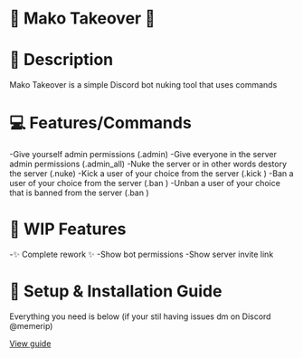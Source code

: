 # 🦈 Mako Takeover 🦈

# 📰 Description
<P>Mako Takeover is a simple Discord bot nuking tool that uses commands</P>

# 💻 Features/Commands
-Give yourself admin permissions (.admin)
-Give everyone in the server admin permissions (.admin_all)
-Nuke the server or in other words destory the server (.nuke)
-Kick a user of your choice from the server (.kick <user>)
-Ban a user of your choice from the server (.ban <user>)
-Unban a user of your choice that is banned from the server (.ban <user>)

# 🔧 WIP Features
-✨ Complete rework ✨
-Show bot permissions
-Show server invite link

# 📝 Setup & Installation Guide
<p>Everything you need is below (if your stil having issues dm on Discord @memerip)</p>
<a href="https://github.com/Memerip/Mako-Takeover/blob/main/setup-guide.txt">View guide</a>
